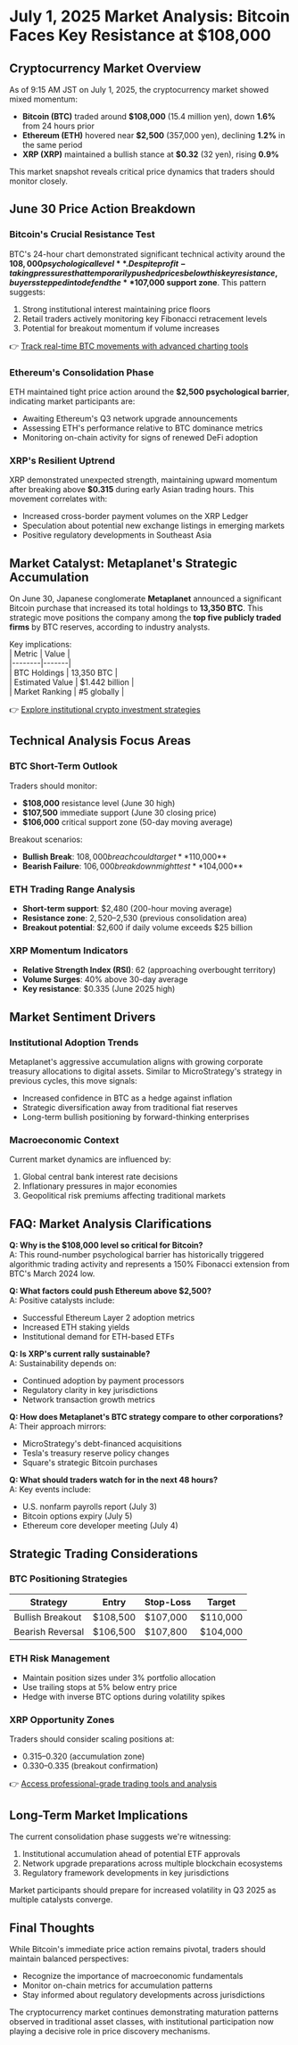 # July 1, 2025 Market Analysis: Bitcoin Faces Key Resistance at $108,000  

## Cryptocurrency Market Overview  
As of 9:15 AM JST on July 1, 2025, the cryptocurrency market showed mixed momentum:  
- **Bitcoin (BTC)** traded around **$108,000** (15.4 million yen), down **1.6%** from 24 hours prior  
- **Ethereum (ETH)** hovered near **$2,500** (357,000 yen), declining **1.2%** in the same period  
- **XRP (XRP)** maintained a bullish stance at **$0.32** (32 yen), rising **0.9%**  

This market snapshot reveals critical price dynamics that traders should monitor closely.  

## June 30 Price Action Breakdown  

### Bitcoin's Crucial Resistance Test  
BTC's 24-hour chart demonstrated significant technical activity around the **$108,000 psychological level**. Despite profit-taking pressures that temporarily pushed prices below this key resistance, buyers stepped in to defend the **$107,000 support zone**. This pattern suggests:  
1. Strong institutional interest maintaining price floors  
2. Retail traders actively monitoring key Fibonacci retracement levels  
3. Potential for breakout momentum if volume increases  

👉 [Track real-time BTC movements with advanced charting tools](https://bit.ly/okx-bonus)  

### Ethereum's Consolidation Phase  
ETH maintained tight price action around the **$2,500 psychological barrier**, indicating market participants are:  
- Awaiting Ethereum's Q3 network upgrade announcements  
- Assessing ETH's performance relative to BTC dominance metrics  
- Monitoring on-chain activity for signs of renewed DeFi adoption  

### XRP's Resilient Uptrend  
XRP demonstrated unexpected strength, maintaining upward momentum after breaking above **$0.315** during early Asian trading hours. This movement correlates with:  
- Increased cross-border payment volumes on the XRP Ledger  
- Speculation about potential new exchange listings in emerging markets  
- Positive regulatory developments in Southeast Asia  

## Market Catalyst: Metaplanet's Strategic Accumulation  
On June 30, Japanese conglomerate **Metaplanet** announced a significant Bitcoin purchase that increased its total holdings to **13,350 BTC**. This strategic move positions the company among the **top five publicly traded firms** by BTC reserves, according to industry analysts.  

Key implications:  
| Metric | Value |  
|--------|-------|  
| BTC Holdings | 13,350 BTC |  
| Estimated Value | $1.442 billion |  
| Market Ranking | #5 globally |  

👉 [Explore institutional crypto investment strategies](https://bit.ly/okx-bonus)  

## Technical Analysis Focus Areas  

### BTC Short-Term Outlook  
Traders should monitor:  
- **$108,000** resistance level (June 30 high)  
- **$107,500** immediate support (June 30 closing price)  
- **$106,000** critical support zone (50-day moving average)  

Breakout scenarios:  
- **Bullish Break**: $108,000 breach could target **$110,000**  
- **Bearish Failure**: $106,000 breakdown might test **$104,000**  

### ETH Trading Range Analysis  
- **Short-term support**: $2,480 (200-hour moving average)  
- **Resistance zone**: $2,520–$2,530 (previous consolidation area)  
- **Breakout potential**: $2,600 if daily volume exceeds $25 billion  

### XRP Momentum Indicators  
- **Relative Strength Index (RSI)**: 62 (approaching overbought territory)  
- **Volume Surges**: 40% above 30-day average  
- **Key resistance**: $0.335 (June 2025 high)  

## Market Sentiment Drivers  

### Institutional Adoption Trends  
Metaplanet's aggressive accumulation aligns with growing corporate treasury allocations to digital assets. Similar to MicroStrategy's strategy in previous cycles, this move signals:  
- Increased confidence in BTC as a hedge against inflation  
- Strategic diversification away from traditional fiat reserves  
- Long-term bullish positioning by forward-thinking enterprises  

### Macroeconomic Context  
Current market dynamics are influenced by:  
1. Global central bank interest rate decisions  
2. Inflationary pressures in major economies  
3. Geopolitical risk premiums affecting traditional markets  

## FAQ: Market Analysis Clarifications  

**Q: Why is the $108,000 level so critical for Bitcoin?**  
A: This round-number psychological barrier has historically triggered algorithmic trading activity and represents a 150% Fibonacci extension from BTC's March 2024 low.  

**Q: What factors could push Ethereum above $2,500?**  
A: Positive catalysts include:  
- Successful Ethereum Layer 2 adoption metrics  
- Increased ETH staking yields  
- Institutional demand for ETH-based ETFs  

**Q: Is XRP's current rally sustainable?**  
A: Sustainability depends on:  
- Continued adoption by payment processors  
- Regulatory clarity in key jurisdictions  
- Network transaction growth metrics  

**Q: How does Metaplanet's BTC strategy compare to other corporations?**  
A: Their approach mirrors:  
- MicroStrategy's debt-financed acquisitions  
- Tesla's treasury reserve policy changes  
- Square's strategic Bitcoin purchases  

**Q: What should traders watch for in the next 48 hours?**  
A: Key events include:  
- U.S. nonfarm payrolls report (July 3)  
- Bitcoin options expiry (July 5)  
- Ethereum core developer meeting (July 4)  

## Strategic Trading Considerations  

### BTC Positioning Strategies  
| Strategy | Entry | Stop-Loss | Target |  
|---------|-------|-----------|--------|  
| Bullish Breakout | $108,500 | $107,000 | $110,000 |  
| Bearish Reversal | $106,500 | $107,800 | $104,000 |  

### ETH Risk Management  
- Maintain position sizes under 3% portfolio allocation  
- Use trailing stops at 5% below entry price  
- Hedge with inverse BTC options during volatility spikes  

### XRP Opportunity Zones  
Traders should consider scaling positions at:  
- $0.315–$0.320 (accumulation zone)  
- $0.330–$0.335 (breakout confirmation)  

👉 [Access professional-grade trading tools and analysis](https://bit.ly/okx-bonus)  

## Long-Term Market Implications  
The current consolidation phase suggests we're witnessing:  
1. Institutional accumulation ahead of potential ETF approvals  
2. Network upgrade preparations across multiple blockchain ecosystems  
3. Regulatory framework developments in key jurisdictions  

Market participants should prepare for increased volatility in Q3 2025 as multiple catalysts converge.  

## Final Thoughts  
While Bitcoin's immediate price action remains pivotal, traders should maintain balanced perspectives:  
- Recognize the importance of macroeconomic fundamentals  
- Monitor on-chain metrics for accumulation patterns  
- Stay informed about regulatory developments across jurisdictions  

The cryptocurrency market continues demonstrating maturation patterns observed in traditional asset classes, with institutional participation now playing a decisive role in price discovery mechanisms.
